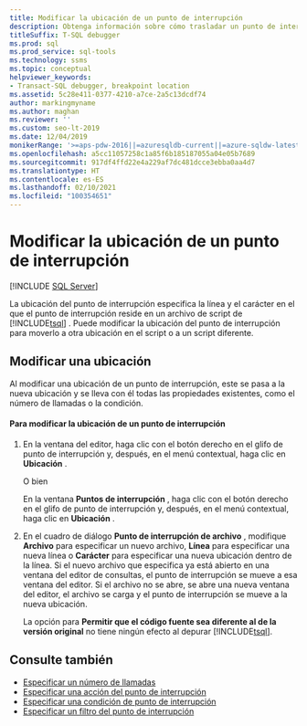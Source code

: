 ```yaml
---
title: Modificar la ubicación de un punto de interrupción
description: Obtenga información sobre cómo trasladar un punto de interrupción de un archivo de script de Transact-SQL a otra ubicación en el script o a otro script.
titleSuffix: T-SQL debugger
ms.prod: sql
ms.prod_service: sql-tools
ms.technology: ssms
ms.topic: conceptual
helpviewer_keywords:
- Transact-SQL debugger, breakpoint location
ms.assetid: 5c28e411-0377-4210-a7ce-2a5c13dcdf74
author: markingmyname
ms.author: maghan
ms.reviewer: ''
ms.custom: seo-lt-2019
ms.date: 12/04/2019
monikerRange: '>=aps-pdw-2016||=azuresqldb-current||=azure-sqldw-latest||>=sql-server-2016||>=sql-server-linux-2017||=azuresqldb-mi-current'
ms.openlocfilehash: a5cc11057258c1a85f6b185187055a04e05b7689
ms.sourcegitcommit: 917df4ffd22e4a229af7dc481dcce3ebba0aa4d7
ms.translationtype: HT
ms.contentlocale: es-ES
ms.lasthandoff: 02/10/2021
ms.locfileid: "100354651"
---
```

# <a name="edit-a-breakpoint-location"></a>Modificar la ubicación de un punto de interrupción

 [!INCLUDE [SQL Server](../../includes/applies-to-version/sqlserver.md)]

La ubicación del punto de interrupción especifica la línea y el carácter en el que el punto de interrupción reside en un archivo de script de [!INCLUDE[tsql](../../includes/tsql-md.md)] . Puede modificar la ubicación del punto de interrupción para moverlo a otra ubicación en el script o a un script diferente.

## <a name="editing-a-location"></a>Modificar una ubicación

Al modificar una ubicación de un punto de interrupción, este se pasa a la nueva ubicación y se lleva con él todas las propiedades existentes, como el número de llamadas o la condición.  

#### <a name="to-edit-a-breakpoint-location"></a>Para modificar la ubicación de un punto de interrupción

1. En la ventana del editor, haga clic con el botón derecho en el glifo de punto de interrupción y, después, en el menú contextual, haga clic en **Ubicación** .  
  
     O bien  
  
     En la ventana **Puntos de interrupción** , haga clic con el botón derecho en el glifo de punto de interrupción y, después, en el menú contextual, haga clic en **Ubicación** .  
  
2. En el cuadro de diálogo **Punto de interrupción de archivo** , modifique **Archivo** para especificar un nuevo archivo, **Línea** para especificar una nueva línea o **Carácter** para especificar una nueva ubicación dentro de la línea. Si el nuevo archivo que especifica ya está abierto en una ventana del editor de consultas, el punto de interrupción se mueve a esa ventana del editor. Si el archivo no se abre, se abre una nueva ventana del editor, el archivo se carga y el punto de interrupción se mueve a la nueva ubicación.  
  
     La opción para **Permitir que el código fuente sea diferente al de la versión original** no tiene ningún efecto al depurar [!INCLUDE[tsql](../../includes/tsql-md.md)].  
  
## <a name="see-also"></a>Consulte también

- [Especificar un número de llamadas](./specify-a-hit-count.md)
- [Especificar una acción del punto de interrupción](./specify-a-breakpoint-action.md)
- [Especificar una condición de punto de interrupción](./specify-a-breakpoint-condition.md)
- [Especificar un filtro del punto de interrupción](./specify-a-breakpoint-filter.md)